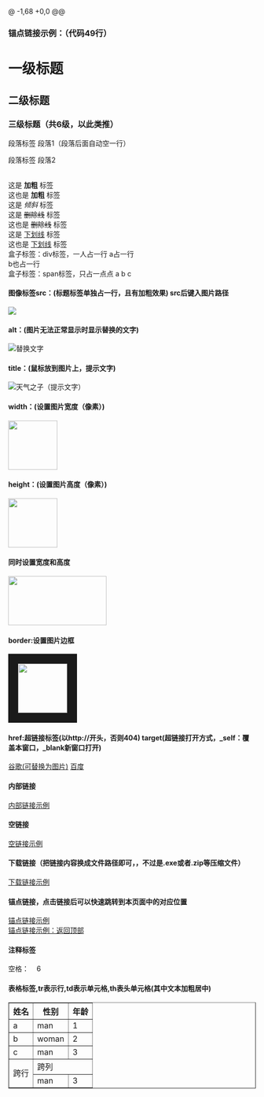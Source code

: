 @ -1,68 +0,0 @@
<!DOCTYPE html>
<html lang="zh-CN">
<head>
    <meta charset="UTF-8">
    <title>First</title>
</head>
<body>
<h3 id="one">锚点链接示例：（代码49行）</h3>
    <h3 id="two"> </h3>
<h1>一级标题</h1>
<h2>二级标题</h2>
<h3>三级标题（共6级，以此类推）</h3>
<p>段落标签 段落1（段落后面自动空一行）</p> <p>段落标签 段落2</p>
<br 换行标签，如果一句话中遇到此标签，自动换行。段落间空间较大，而换行后，两行之间没有空余/>
这是 <strong>加粗</strong> 标签         <br />
这也是 <b>加粗</b> 标签                 <br />
这是 <i>倾斜</i> 标签                   <br />
这是 <del>删除线</del> 标签             <br />
这也是 <s>删除线</s> 标签               <br />
这是 <ins>下划线</ins> 标签             <br />
这也是 <u>下划线</u> 标签               <br />
<div>盒子标签：div标签，一人占一行  a占一行</div>
<div> b也占一行</div>
<span>盒子标签：span标签，只占一点点  a</span>
<span>b</span>
<span>c</span>                      <br />
<h4>图像标签src：(标题标签单独占一行，且有加粗效果) src后键入图片路径</h4>
<img src="img 1.png"/>
<h4> alt：(图片无法正常显示时显示替换的文字)</h4>
<img src="img1.png" alt="替换文字"/>
<h4> title：(鼠标放到图片上，提示文字)</h4>
<img src="img 1.png" title="天气之子（提示文字）"/>
<h4> width：(设置图片宽度（像素）)</h4>
<img src="img 1.png" width="100"/>
<h4> height：(设置图片高度（像素）)</h4>
<img src="img 1.png" height="100"/>
<h4> 同时设置宽度和高度</h4>
<img src="img 1.png" width="200" height="100"/>
<h4> border:设置图片边框</h4>
<img src="img 1.png" width="100" height="100" border="20"/>
<h4> href:超链接标签(以http://开头，否则404) target(超链接打开方式，_self：覆盖本窗口，_blank新窗口打开)</h4>
<a href="https://www.google.com" target="_parent">谷歌(可替换为图片)</a> <a href="https://www.baidu.com" target="_blank"> 百度</a>
<h4> 内部链接</h4>
<a href="neibu/内部链接示例.html" target="_self">内部链接示例</a>
<h4> 空链接</h4>
<a href="#" target="_blank">空链接示例</a>
<h4> 下载链接（把链接内容换成文件路径即可，，不过是.exe或者.zip等压缩文件）</h4>
<a href="img 1.rar">下载链接示例</a>
<h4> 锚点链接，点击链接后可以快速跳转到本页面中的对应位置</h4>
<a href="#one">锚点链接示例</a>      <br />
<a href="#two">锚点链接示例：返回顶部</a>
<h4>注释标签</h4>
<!--注释，快捷键：Ctrl+/-->
空格：&nbsp;&nbsp;&nbsp;&nbsp;6
<h4>表格标签,tr表示行,td表示单元格,th表头单元格(其中文本加粗居中)</h4>
<table align="center" border="1" cellpadding="20" cellspacing="0"> <!--align:定义表格位置,cellpadding:单元格与内容间的空白像素，cellspacing:单元格与单元格间的空白像素
rowspan跨行合并，colspan跨列合并-->
    <thead><th>姓名</th>    <th>性别</th>    <th>年龄</th> </thead></tr>
    <tbody>
    <tr><td>a</td>    <td>man</td>    <td>1</td> </tr></tr>
    <tr><td>b</td>     <td>woman</td> <td>2</td> </tr></tr>
    <tr><td>c</td>     <td>man</td>   <td>3</td> </tr></tr>
    <tr><td rowspan="2">跨行</td>     <td colspan="2">跨列</td> </tr>
    <tr>    <td>man</td>   <td>3</td> </tr></tr>
    </tbody>
</table>
</body>
</html>
